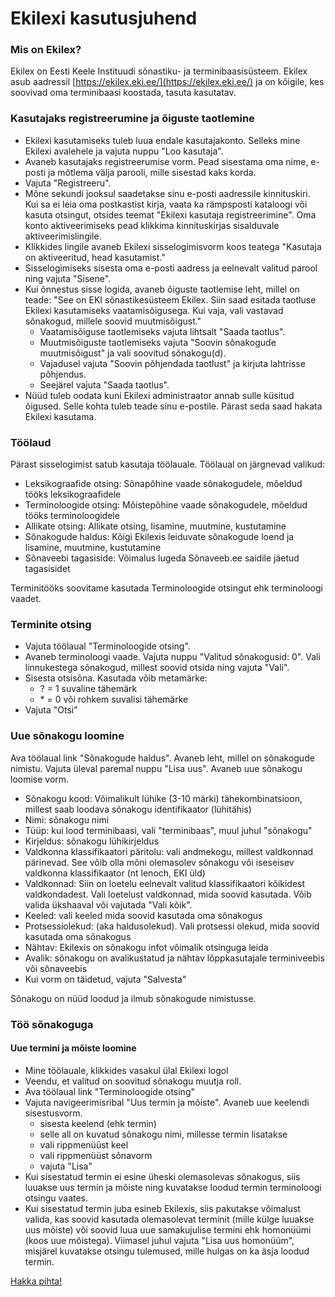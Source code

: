 ﻿# Ekilexi kasutusjuhend

### Mis on Ekilex?

Ekilex on Eesti Keele Instituudi sõnastiku- ja terminibaasisüsteem. Ekilex asub aadressil [https://ekilex.eki.ee/](https://ekilex.eki.ee/) ja on kõigile, kes soovivad oma terminibaasi koostada, tasuta kasutatav.

### Kasutajaks registreerumine ja õiguste taotlemine

- Ekilexi kasutamiseks tuleb luua endale kasutajakonto. Selleks mine Ekilexi avalehele ja vajuta nuppu "Loo kasutaja". 
- Avaneb kasutajaks registreerumise vorm. Pead sisestama oma nime, e-posti ja mõtlema välja parooli, mille sisestad kaks korda. 
- Vajuta "Registreeru". 
- Mõne sekundi jooksul saadetakse sinu e-posti aadressile kinnituskiri. Kui sa ei leia oma postkastist kirja, vaata ka rämpsposti kataloogi või kasuta otsingut, otsides teemat "Ekilexi kasutaja registreerimine". Oma konto aktiveerimiseks pead klikkima kinnituskirjas sisalduvale aktiveerimislingile.
- Klikkides lingile avaneb Ekilexi sisselogimisvorm koos teatega "Kasutaja on aktiveeritud, head kasutamist."
- Sisselogimiseks sisesta oma e-posti aadress ja eelnevalt valitud parool ning vajuta "Sisene".
- Kui õnnestus sisse logida, avaneb õiguste taotlemise leht, millel on teade: "See on EKI sõnastikesüsteem Ekilex. Siin saad esitada taotluse Ekilexi kasutamiseks vaatamisõigusega. Kui vaja, vali vastavad sõnakogud, millele soovid muutmisõigust."
  - Vaatamisõiguse taotlemiseks vajuta lihtsalt "Saada taotlus". 
  - Muutmisõiguste taotlemiseks vajuta "Soovin sõnakogude muutmisõigust" ja vali soovitud sõnakogu(d). 
  - Vajadusel vajuta "Soovin põhjendada taotlust" ja kirjuta lahtrisse põhjendus. 
  - Seejärel vajuta "Saada taotlus".
- Nüüd tuleb oodata kuni Ekilexi administraator annab sulle küsitud õigused. Selle kohta tuleb teade sinu e-postile. Pärast seda saad hakata Ekilexi kasutama.

### Töölaud

Pärast sisselogimist satub kasutaja töölauale. Töölaual on järgnevad valikud:

- Leksikograafide otsing: Sõnapõhine vaade sõnakogudele, mõeldud tööks leksikograafidele
- Terminoloogide otsing: Mõistepõhine vaade sõnakogudele, mõeldud tööks terminoloogidele
- Allikate otsing: Allikate otsing, lisamine, muutmine, kustutamine
- Sõnakogude haldus: Kõigi Ekilexis leiduvate sõnakogude loend ja lisamine, muutmine, kustutamine
- Sõnaveebi tagasiside: Võimalus lugeda Sõnaveeb.ee saidile jäetud tagasisidet

Terminitööks soovitame kasutada Terminoloogide otsingut ehk terminoloogi vaadet.

### Terminite otsing

- Vajuta töölaual "Terminoloogide otsing".
- Avaneb terminoloogi vaade. Vajuta nuppu "Valitud sõnakogusid: 0". Vali linnukestega sõnakogud, millest soovid otsida ning vajuta "Vali".
- Sisesta otsisõna. Kasutada võib metamärke: 
  - ? = 1 suvaline tähemärk
  - \* = 0 või rohkem suvalisi tähemärke
- Vajuta "Otsi"

### Uue sõnakogu loomine

Ava töölaual link "Sõnakogude haldus". Avaneb leht, millel on sõnakogude nimistu. Vajuta üleval paremal nuppu "Lisa uus". Avaneb uue sõnakogu loomise vorm.
- Sõnakogu kood: Võimalikult lühike (3-10 märki) tähekombinatsioon, millest saab loodava sõnakogu identifikaator (lühitähis)
- Nimi: sõnakogu nimi
- Tüüp: kui lood terminibaasi, vali "terminibaas", muul juhul "sõnakogu"
- Kirjeldus: sõnakogu lühikirjeldus
- Valdkonna klassifikaatori päritolu: vali andmekogu, millest valdkonnad pärinevad. See võib olla mõni olemasolev sõnakogu või iseseisev valdkonna klassifikaator (nt lenoch, EKI üld)
- Valdkonnad: Siin on loetelu eelnevalt valitud klassifikaatori kõikidest valdkondadest. Vali loetelust valdkonnad, mida soovid kasutada. Võib valida ükshaaval või vajutada "Vali kõik".
- Keeled: vali keeled mida soovid kasutada oma sõnakogus
- Protsessiolekud: (aka haldusolekud). Vali protsessi olekud, mida soovid kasutada oma sõnakogus
- Nähtav: Ekilexis on sõnakogu infot võimalik otsinguga leida
- Avalik: sõnakogu on avalikustatud ja nähtav lõppkasutajale terminiveebis või sõnaveebis
- Kui vorm on täidetud, vajuta "Salvesta"

Sõnakogu on nüüd loodud ja ilmub sõnakogude nimistusse.

### Töö sõnakoguga

#### Uue termini ja mõiste loomine
- Mine töölauale, klikkides vasakul ülal Ekilexi logol
- Veendu, et valitud on soovitud sõnakogu muutja roll. 
- Ava töölaual link "Terminoloogide otsing"
- Vajuta navigeerimisribal "Uus termin ja mõiste". Avaneb uue keelendi sisestusvorm.
  - sisesta keelend (ehk termin)
  - selle all on kuvatud sõnakogu nimi, millesse termin lisatakse
  - vali rippmenüüst keel
  - vali rippmenüüst sõnavorm
  - vajuta "Lisa"
- Kui sisestatud termin ei esine üheski olemasolevas sõnakogus, siis luuakse uus termin ja mõiste ning kuvatakse loodud termin terminoloogi otsingu vaates.
- Kui sisestatud termin juba esineb Ekilexis, siis pakutakse võimalust valida, kas soovid kasutada olemasolevat terminit (mille külge luuakse uus mõiste) või soovid luua uue samakujulise termini ehk homonüümi (koos uue mõistega). Viimasel juhul vajuta "Lisa uus homonüüm", misjärel kuvatakse otsingu tulemused, mille hulgas on ka äsja loodud termin. 


[Hakka pihta!](https://ekilex.eki.ee/)

